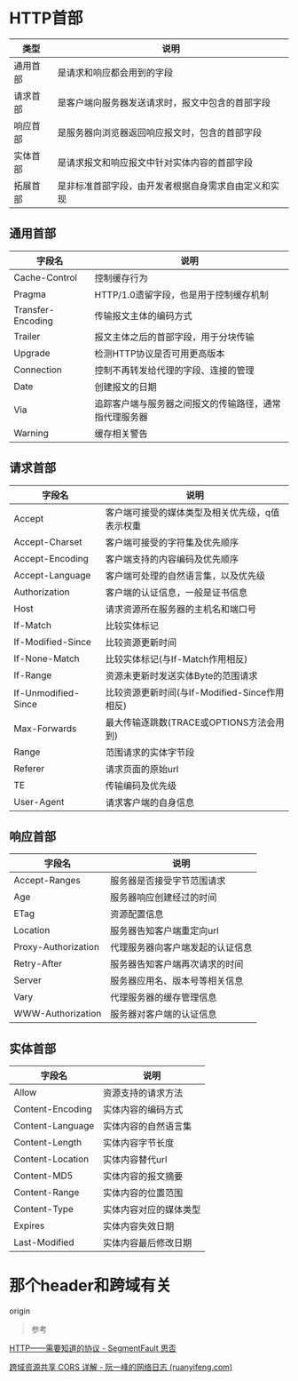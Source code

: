 # HTTP首部

| 类型     | 说明                                                 |
| -------- | ---------------------------------------------------- |
| 通用首部 | 是请求和响应都会用到的字段                           |
| 请求首部 | 是客户端向服务器发送请求时，报文中包含的首部字段     |
| 响应首部 | 是服务器向浏览器返回响应报文时，包含的首部字段       |
| 实体首部 | 是请求报文和响应报文中针对实体内容的首部字段         |
| 拓展首部 | 是非标准首部字段，由开发者根据自身需求自由定义和实现 |

## 通用首部

| 字段名            | 说明                                                   |
| ----------------- | ------------------------------------------------------ |
| Cache-Control     | 控制缓存行为                                           |
| Pragma            | HTTP/1.0遗留字段，也是用于控制缓存机制                 |
| Transfer-Encoding | 传输报文主体的编码方式                                 |
| Trailer           | 报文主体之后的首部字段，用于分块传输                   |
| Upgrade           | 检测HTTP协议是否可用更高版本                           |
| Connection        | 控制不再转发给代理的字段、连接的管理                   |
| Date              | 创建报文的日期                                         |
| Via               | 追踪客户端与服务器之间报文的传输路径，通常指代理服务器 |
| Warning           | 缓存相关警告                                           |

## 请求首部

| 字段名              | 说明                                            |
| ------------------- | ----------------------------------------------- |
| Accept              | 客户端可接受的媒体类型及相关优先级，q值表示权重 |
| Accept-Charset      | 客户端可接受的字符集及优先顺序                  |
| Accept-Encoding     | 客户端支持的内容编码及优先顺序                  |
| Accept-Language     | 客户端可处理的自然语言集，以及优先级            |
| Authorization       | 客户端的认证信息，一般是证书信息                |
| Host                | 请求资源所在服务器的主机名和端口号              |
| If-Match            | 比较实体标记                                    |
| If-Modified-Since   | 比较资源更新时间                                |
| If-None-Match       | 比较实体标记(与If-Match作用相反)                |
| If-Range            | 资源未更新时发送实体Byte的范围请求              |
| If-Unmodified-Since | 比较资源更新时间(与If-Modified-Since作用相反)   |
| Max-Forwards        | 最大传输逐跳数(TRACE或OPTIONS方法会用到)        |
| Range               | 范围请求的实体字节段                            |
| Referer             | 请求页面的原始url                               |
| TE                  | 传输编码及优先级                                |
| User-Agent          | 请求客户端的自身信息                            |

## 响应首部

| 字段名              | 说明                             |
| ------------------- | -------------------------------- |
| Accept-Ranges       | 服务器是否接受字节范围请求       |
| Age                 | 服务器响应创建经过的时间         |
| ETag                | 资源配置信息                     |
| Location            | 服务器告知客户端重定向url        |
| Proxy-Authorization | 代理服务器向客户端发起的认证信息 |
| Retry-After         | 服务器告知客户端再次请求的时间   |
| Server              | 服务器应用名、版本号等相关信息   |
| Vary                | 代理服务器的缓存管理信息         |
| WWW-Authorization   | 服务器对客户端的认证信息         |

## 实体首部

| 字段名           | 说明                   |
| ---------------- | ---------------------- |
| Allow            | 资源支持的请求方法     |
| Content-Encoding | 实体内容的编码方式     |
| Content-Language | 实体内容的自然语言集   |
| Content-Length   | 实体内容字节长度       |
| Content-Location | 实体内容替代url        |
| Content-MD5      | 实体内容的报文摘要     |
| Content-Range    | 实体内容的位置范围     |
| Content-Type     | 实体内容对应的媒体类型 |
| Expires          | 实体内容失效日期       |
| Last-Modified    | 实体内容最后修改日期   |

# 那个header和跨域有关

origin

> 参考

[HTTP——需要知道的协议 - SegmentFault 思否](https://segmentfault.com/a/1190000009537864)

[跨域资源共享 CORS 详解 - 阮一峰的网络日志 (ruanyifeng.com)](https://www.ruanyifeng.com/blog/2016/04/cors.html)